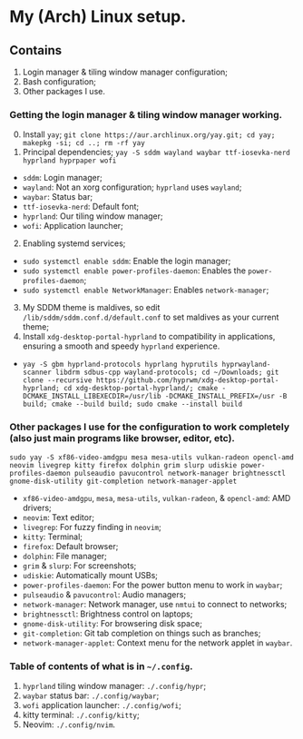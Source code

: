 # My (Arch) Linux setup.

## Contains
1. Login manager & tiling window manager configuration;
2. Bash configuration;
3. Other packages I use.

### Getting the login manager & tiling window manager working.
0. Install `yay`;
`git clone https://aur.archlinux.org/yay.git; cd yay; makepkg -si; cd ..; rm -rf yay`
1. Principal dependencies;
`yay -S sddm wayland waybar ttf-iosevka-nerd hyprland hyprpaper wofi`
- `sddm`: Login manager;
- `wayland`: Not an xorg configuration; `hyprland` uses `wayland`;
- `waybar`: Status bar;
- `ttf-iosevka-nerd`: Default font;
- `hyprland`: Our tiling window manager;
- `wofi`: Application launcher;
2. Enabling systemd services;
- `sudo systemctl enable sddm`: Enable the login manager;
- `sudo systemctl enable power-profiles-daemon`: Enables the `power-profiles-daemon`;
- `sudo systemctl enable NetworkManager`: Enables `network-manager`;
3. My SDDM theme is maldives, so edit `/lib/sddm/sddm.conf.d/default.conf` to set maldives as your current theme;
4. Install `xdg-desktop-portal-hyprland` to compatibility in applications, ensuring a smooth and speedy `hyprland` experience.
- `yay -S gbm hyprland-protocols hyprlang hyprutils hyprwayland-scanner libdrm sdbus-cpp wayland-protocols; cd ~/Downloads; git clone --recursive https://github.com/hyprwm/xdg-desktop-portal-hyprland; cd xdg-desktop-portal-hyprland/; cmake -DCMAKE_INSTALL_LIBEXECDIR=/usr/lib -DCMAKE_INSTALL_PREFIX=/usr -B build; cmake --build build; sudo cmake --install build`

### Other packages I use for the configuration to work completely (also just main programs like browser, editor, etc).
`sudo yay -S xf86-video-amdgpu mesa mesa-utils vulkan-radeon opencl-amd neovim livegrep kitty firefox dolphin grim slurp udiskie power-profiles-daemon pulseaudio pavucontrol network-manager brightnessctl gnome-disk-utility git-completion network-manager-applet`
- `xf86-video-amdgpu`, `mesa`, `mesa-utils`, `vulkan-radeon`, & `opencl-amd`: AMD drivers;
- `neovim`: Text editor;
- `livegrep`: For fuzzy finding in `neovim`;
- `kitty`: Terminal;
- `firefox`: Default browser;
- `dolphin`: File manager;
- `grim` & `slurp`: For screenshots;
- `udiskie`: Automatically mount USBs;
- `power-profiles-daemon`: For the power button menu to work in `waybar`;
- `pulseaudio` & `pavucontrol`: Audio managers;
- `network-manager`: Network manager, use `nmtui` to connect to networks;
- `brightnessctl`: Brightness control on laptops;
- `gnome-disk-utility`: For browsering disk space;
- `git-completion`: Git tab completion on things such as branches;
- `network-manager-applet`: Context menu for the network applet in `waybar`.

### Table of contents of what is in `~/.config`.
1. `hyprland` tiling window manager: `./.config/hypr`;
2. `waybar` status bar: `./.config/waybar`;
3. `wofi` application launcher: `./.config/wofi`;
5. kitty terminal: `./.config/kitty`;
6. Neovim: `./.config/nvim`.
